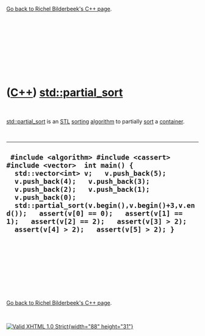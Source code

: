 

[Go back to Richel Bilderbeek's C++ page](Cpp.htm).

 

 

 

 

 

([C++](Cpp.htm)) [std::partial\_sort](CppPartial_sort.htm)
==========================================================

 

[std::partial\_sort](CppPartial_sort.htm) is an [STL](CppStl.htm)
[sorting](CppSort.htm) [algorithm](CppAlgorithm.htm) to partially
[sort](CppSort.htm) a [container](CppContainer.htm).

 

  -----------------------------------------------------------------------------------------------------------------------------------------------------------------------------------------------------------------------------------------------------------------------------------------------------------------------------------------------------------------------------------------------
  ` #include <algorithm> #include <cassert> #include <vector>  int main() {   std::vector<int> v;   v.push_back(5);   v.push_back(4);   v.push_back(3);   v.push_back(2);   v.push_back(1);   v.push_back(0);   std::partial_sort(v.begin(),v.begin()+3,v.end());   assert(v[0] == 0);   assert(v[1] == 1);   assert(v[2] == 2);   assert(v[3] > 2);   assert(v[4] > 2);   assert(v[5] > 2); }`
  -----------------------------------------------------------------------------------------------------------------------------------------------------------------------------------------------------------------------------------------------------------------------------------------------------------------------------------------------------------------------------------------------

 

 

 

 

 

[Go back to Richel Bilderbeek's C++ page](Cpp.htm).



 

[![Valid XHTML 1.0 Strict](valid-xhtml10.png){width="88"
height="31"}](http://validator.w3.org/check?uri=referer)
